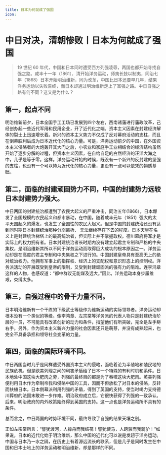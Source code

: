 ```yaml
---
title: 日本为何就成了强国
icon: 
---
```


# 中日对决，清朝惨败丨日本为何就成了强国

> 19 世纪 60 年代，中国和日本同时遭受西方列强凌辱，两国也都开始寻找自强之路。咸丰十一年（1861），清开始洋务运动，师夷长技以制夷，同治七年（1868）日本开始明治维新，同为改革，中国比日本还要早几年，结果洋务运动以失败告终，而日本却通过明治维新走上了富强之路。中日自强之路有何不同？这又是为什么？

## 第一，起点不同

明治维新前夕，日本全国手工工场已发展到四个左右，西南诸藩进行藩政改革，己经创办起一些近代军用和民用企业，开了近代化之端。资本主义因素在封建经济解体的裂士上迅速增长着。新兴的资本主义势力不仅成了反对幕府活动的支柱，而且在倒幕胜利后成为日本近代化的核心力量。可是，洋务运动前夕的中国，在外国资本主义侵略者的大炮轰开其大门之后，小农业和家庭手工业相结合的经济结构虽然开始了逐步分解的过程，但资本主义因素，在自给自足的白然经济的汪洋大海之中，几乎是等于零。这样，洋务运动开始的时候，既没有一个新兴的反封建的坚强的支柱，也没有一个可以恃为近代化的核心力量，更没有一点可以依凭的物质基础。

## 第二，面临的封建顽固势力不同，中国的封建势力远较日本封建势力强大。

中日两国的封建统治都遭到了农民大起义的严重冲击，同治五年(1866），日本爆发了全国规模的农民起义和都市暴动，在中国，随着咸丰元年（1851）强大的太平天国起义的爆发，也发生了全国性的农民大起义。但是中国的封建统治还没有达到同时期日本封建统治那种分崩离析、 无法继续存在下去的程度。日本天皇在名义上是封建统治梯塔上的最高统治者，但实际上并不掌握政权。德川幕府将军才是实际上的权力拥有者。日本封建统治者长时期内没有建立起君主专制和严格的中央集权，是明治维新其所以不同于洋务运动而取得巨大成功的根本原因之一。洋务运动却是在高度的君主专制和中央集权之下进行的。中国封建皇帝具有至高无上的绝对统治权力。他拥有军事上的指挥权、经济上的支配权和意识形态上的控制权。洋务派活动的开展既受到皇帝的限制，又受到封建顽固派的强有力的阻难。连李鸿章这样的人物，也感叹道：“都中群议无能谋及远大。”因此，洋务运动本身步履维艰，束缚太多。

## 第三，自强过程中的骨干力量不同。

日本明治维新有一个干练的下级武士等级作为维新运动的实际领导者。洋务运动却根本没有一个类似的等级。像李鸿章、左宗棠等洋务派的代表人物只是封建统治阶层的一员，不可能具有改革创新的动力和条件，指望他们有所突破，完全是左手掰右手。另外，作为资本主义新兴力量的社会因素还只是萌芽，并没有成熟起来，也完全不具备承担和领导社会变革的力量。

## 第四，面临的国际环境不同。

中日两国当时几乎是同样遭受外国资本主义的侵略，面临着沦为半殖地和殖民地的民族危机。但是欧美列理之问的利害矛盾给了日本一个特殊的有利时机和系件。日本地处中国这块大肥肉之旁，列强的最终目的都是为了吞噬这块大肥肉。英美列强便利用日木作为牵制帝我和侵略中国的工具，因而不但放松了对日本的侵略，反转而扶植日本。日本倒幕派利用列强的矛盾，得到了英国的支持，使当时竭力支持德川葬府的法国末敢进一步作难。明治政府成立后，它很快获得了列强的一致承认。后来，明治政府的内外政策始终得到英国的支持。这一点也是洋务运动所不具有的条件。

总而言之，中日两国的时势环境不同，最终导致了自强的结果天壤之别。

正如左宗棠所言：“譬犹渡河，人操舟而我结筏！譬犹使马，人跨骏而我骑驴！”如果说，日本的近代化始于明治维新，那么中国的近代化可以说是发轫于洋务运动。中国与日本乃一水之隔，在历史上有着源远流长的联系，但是几乎是同时发生在中国和日本士地上的洋务运动和明治维新，却是那样的不同。